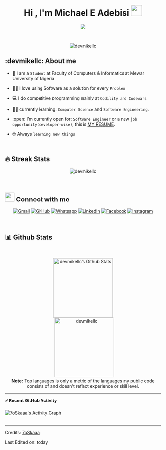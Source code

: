 <h1 align="center">Hi , I'm Michael E Adebisi <img src="https://media.giphy.com/media/hvRJCLFzcasrR4ia7z/giphy.gif" width="35"></h1>
<p align="center">
  <a href="https://github.com/DenverCoder1/readme-typing-svg"><img src="https://readme-typing-svg.herokuapp.com?lines=Software+Engineer;Computer+Science+Student;Competitive+Programmer;Google+Developer+Expert+Candidate;DS%20|%20Algorithms%20|%20Blockchain%20;Always%20learning%20new%20things&center=true&width=500&height=50"></a>
</p>


<br>

<p align="center"> 
	<img src="https://komarev.com/ghpvc/?username=devmikellc&label=Profile%20views&color=0e75b6&style=plastic" alt="devmikellc" /> 
	<!-- <a href = "https://commits.top/nigeria.html" target="_blank">
		<img src="https://enfsgag3ayy6w9q.m.pipedream.net/&style=plastic" alt="devmikellc" target="_blank"/> 
	</a> -->
</p>


## :devmikellc:  About me
- :school: I am a `Student` at Faculty of Computers & Informatics at Mewar University of Nigeria

- :technologist: I love using Software as a solution for every `Problem`
- :computer: I do competitive programming mainly at `Codility and Codewars`
- :student: currently learning: `Computer Science` and `Software Engineering`.
- :open: I’m currently open for: `Software Engineer` or a new `job opportunity(developer-wise)`, this is [MY RESUME](https://docs.google.com/document/d/1z6p8demKM-rslYWoD_pd4BTf8Tqx7yWePF2m81X8lM8/edit).
- :nerd_face: Always `learning new things`

<br>

## 🔥 Streak Stats
<p align="center"><img src="https://github-readme-streak-stats.herokuapp.com/?user=devmikellc&theme=algolia" alt="devmikellc" /></p>

<br>





## <img src="https://media.giphy.com/media/iY8CRBdQXODJSCERIr/giphy.gif" width="30px"> Connect with me
<p align="center">
	<a href="mailto:hello@devmike.wtf"><img img src="https://img.shields.io/badge/gmail-%23EA4335.svg?style=plastic&logo=gmail&logoColor=white" alt="Gmail"/></a>
	<a href="https://github.com/devmikellc"><img src="https://img.shields.io/badge/github-%23181717.svg?style=plastic&logo=github&logoColor=white" alt="GitHub"/></a>
	<a href="https://wa.me/08174228541"><img src="https://img.shields.io/badge/whatsapp-%2325D366.svg?style=plastic&logo=whatsapp&logoColor=white" alt="Whatsapp"/></a>
	<a href="https://www.linkedin.com/in/mikeadebisi/"><img src="https://img.shields.io/badge/linkedin-%230A66C2.svg?style=plastic&logo=linkedin&logoColor=white" alt="LinkedIn"/></a>
	<a href="https://www.facebook.com/devmikellc"><img src="https://img.shields.io/badge/facebook-%231877F2.svg?style=plastic&logo=facebook&logoColor=white" alt="Facebook"/></a>
	<a href="https://www.instagram.com/devmikellc/"><img src="https://img.shields.io/badge/instagram-%23E4405F.svg?style=plastic&logo=instagram&logoColor=white" alt="Instagram"/></a>
</p>




  <br/>

## 📊 Github Stats


  <br/>
  <p align="center">
    <a href="https://github.com/devmikellc/github-readme-stats"><img alt="devmikellc's Github Stats" src="https://github-readme-stats.vercel.app/api?username=devmikellc&show_icons=true&count_private=true&theme=algolia" height="192px"/></a>
<br/>
  &nbsp;
	  <img src="https://github-readme-stats.vercel.app/api/top-langs?username=devmikellc&langs_count=10&show_icons=true&locale=en&layout=compact&theme=algolia" alt="devmikellc" height="192px"/>
  <br/>
  <b>Note:</b> Top languages is only a metric of the languages my public code consists of and doesn't reflect experience or skill level.
  </p>

----

  <summary><b>⚡ Recent GitHub Activity</b></summary>
  <br/>
   <a href="https://github.com/devmikellc"><img alt="7oSkaaa's Activity Graph" src="https://activity-graph.herokuapp.com/graph?username=devmikellc&custom_title=devmikellc's%20Contribution%20Graph&theme=react-dark" /></a>
  <br/>


<br/>


-----
Credits: [7oSkaaa](https://github.com/7oSkaaa)

Last Edited on: today